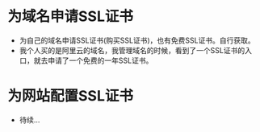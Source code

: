 # 为域名申请SSL证书
* 为自己的域名申请SSL证书(购买SSL证书)，也有免费SSL证书。自行获取。
* 我个人买的是阿里云的域名，我管理域名的时候，看到了一个SSL证书的入口，就去申请了一个免费的一年SSL证书。

# 为网站配置SSL证书
* 待续...
